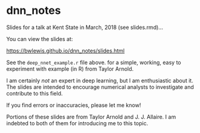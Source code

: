 # dnn_notes

Slides for a talk at Kent State in March, 2018 (see slides.rmd)...

You can view the slides at:

https://bwlewis.github.io/dnn_notes/slides.html


See the `deep_nnet_example.r` file above.  for a simple, working, easy to
experiment with example (in R) from Taylor Arnold.


I am certainly *not* an expert in deep learning, but I am enthusiastic about
it. The slides are intended to encourage numerical analysts to investigate
and contribute to this field.

If you find errors or inaccuracies, please let me know!


Portions of these slides are from Taylor Arnold and J. J. Allaire. I
am indebted to both of them for introducing me to this topic.
